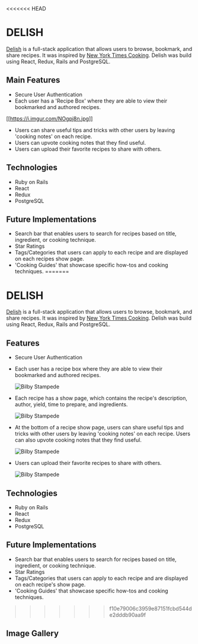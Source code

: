 <<<<<<< HEAD
# DELISH

[Delish](https://delish-app.herokuapp.com/) is a full-stack application that allows users to browse, bookmark, and share recipes. It was inspired by [New York Times Cooking](cooking.nytimes.com). Delish was build using React, Redux, Rails and PostgreSQL.


## Main Features
  * Secure User Authentication
  * Each user has a 'Recipe Box' where they are able to view their bookmarked and authored recipes.

  [[https://i.imgur.com/NOgpj8n.jpg]]

  * Users can share useful tips and tricks with other users by leaving 'cooking notes' on each recipe.
  * Users can upvote cooking notes that they find useful.
  * Users can upload their favorite recipes to share with others.

## Technologies
  * Ruby on Rails
  * React
  * Redux
  * PostgreSQL

## Future Implementations
  * Search bar that enables users to search for recipes based on title, ingredient, or cooking technique.
  * Star Ratings
  * Tags/Categories that users can apply to each recipe and are displayed on each recipes show page.
  * 'Cooking Guides' that showcase specific how-tos and cooking techniques.
=======
# DELISH 

[Delish](https://delish-app.herokuapp.com/) is a full-stack application that allows users to browse, bookmark, and share recipes. It was inspired by [New York Times Cooking](cooking.nytimes.com). Delish was build using React, Redux, Rails and PostgreSQL. 
  

## Features 
  * Secure User Authentication 
    
  * Each user has a recipe box where they are able to view their bookmarked and authored recipes. 
  
       ![Bilby Stampede](https://i.imgur.com/NOgpj8n.jpg)
  
  * Each recipe has a show page, which contains the recipe's description, author, yield, time to prepare, and ingredients.
 
       ![Bilby Stampede](https://i.imgur.com/yDIZFbQ.jpg)
    
  * At the bottom of a recipe show page, users can share useful tips and tricks with other users by leaving 'cooking notes' on each recipe. Users can also upvote cooking notes that they find useful. 
  
       ![Bilby Stampede](https://i.imgur.com/EhPmJcu.png)
  
  * Users can upload their favorite recipes to share with others. 
  
       ![Bilby Stampede](https://i.imgur.com/6m8745X.png)
 
## Technologies 
  * Ruby on Rails 
  * React 
  * Redux 
  * PostgreSQL
  
## Future Implementations 
  * Search bar that enables users to search for recipes based on title, ingredient, or cooking technique. 
  * Star Ratings 
  * Tags/Categories that users can apply to each recipe and are displayed on each recipe's show page. 
  * 'Cooking Guides' that showcase specific how-tos and cooking techniques. 
 
>>>>>>> f10e79006c3959e87151fcbd544de2dddb90aa9f

## Image Gallery
